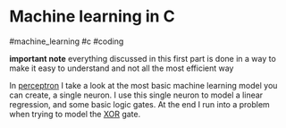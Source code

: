 # Machine learning in C
#machine_learning #c #coding

**important note** everything discussed in this first part is done in a way to make it easy to understand and not all the most efficient way

In [perceptron](perceptron.md) I take a look at the most basic machine learning model you can create, a single neuron. I use this single neuron to model a linear regression, and some basic logic gates. At the end I run into a problem when trying to model the [XOR](XOR.md) gate.
